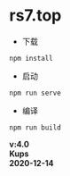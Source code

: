 # rs7.top

* 下载
```
npm install
```
* 启动
```
npm run serve
```
* 编译
```
npm run build
```

**v:4.0**  
**Kups**  
**2020-12-14**
